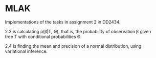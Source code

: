 # MLAK
Implementations of the tasks in assignment 2 in DD2434.

2.3 is calculating p(β|T, Θ), that is, the probability of observation β given tree T with conditional probabilities Θ. 

2.4 is finding the mean and precision of a normal distribution, using variational inference.
